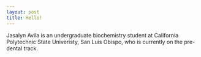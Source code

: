 ```yaml
---
layout: post
title: Hello!
---
```

Jasalyn Avila is an undergraduate biochemistry student at California Polytechnic State Univeristy, San Luis Obispo, who is currently on the pre-dental track.   

